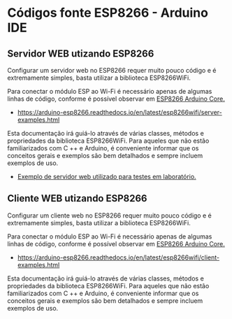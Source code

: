 # Códigos fonte ESP8266 - Arduino IDE

Servidor WEB utizando ESP8266
------

Configurar um servidor web no ESP8266 requer muito pouco código e é extremamente simples, basta utilizar a biblioteca ESP8266WiFi.

Para conectar o módulo ESP ao Wi-Fi é necessário apenas de algumas linhas de código, conforme é possível observar em [ESP8266 Arduino Core.](https://arduino-esp8266.readthedocs.io/en/latest/index.html "ESP8266 Arduino Core")

* https://arduino-esp8266.readthedocs.io/en/latest/esp8266wifi/server-examples.html

Esta documentação irá guiá-lo através de várias classes, métodos e propriedades da biblioteca ESP8266WiFi. Para aqueles que não estão familiarizados com C ++ e Arduino, é conveniente informar que os conceitos gerais e exemplos são bem detalhados e sempre incluem exemplos de uso.

* [Exemplo de servidor web utilizado para testes em laboratório.](WebServerESP8266/WebServerESP8266.ino "Exemplo WEB server")


Cliente WEB utizando ESP8266
------

Configurar um cliente web no ESP8266 requer muito pouco código e é extremamente simples, basta utilizar a biblioteca ESP8266WiFi.

Para conectar o módulo ESP ao Wi-Fi é necessário apenas de algumas linhas de código, conforme é possível observar em [ESP8266 Arduino Core.](https://arduino-esp8266.readthedocs.io/en/latest/index.html "ESP8266 Arduino Core")

* https://arduino-esp8266.readthedocs.io/en/latest/esp8266wifi/client-examples.html

Esta documentação irá guiá-lo através de várias classes, métodos e propriedades da biblioteca ESP8266WiFi. Para aqueles que não estão familiarizados com C ++ e Arduino, é conveniente informar que os conceitos gerais e exemplos são bem detalhados e sempre incluem exemplos de uso.


